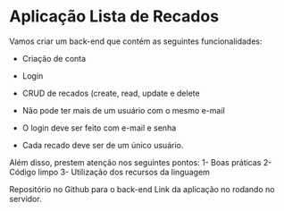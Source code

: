 # Aplicação Lista de Recados

Vamos criar um back-end que contém
as seguintes funcionalidades:

- Criação de conta
- Login
- CRUD de recados (create, read, update e delete

- Não pode ter mais de um usuário com o mesmo e-mail
- O login deve ser feito com e-mail e senha
- Cada recado deve ser de um único usuário.

Além disso, prestem atenção nos seguintes pontos:
1- Boas práticas
2- Código limpo
3- Utilização dos recursos da linguagem

Repositório no Github para o back-end Link da aplicação no rodando no servidor.
